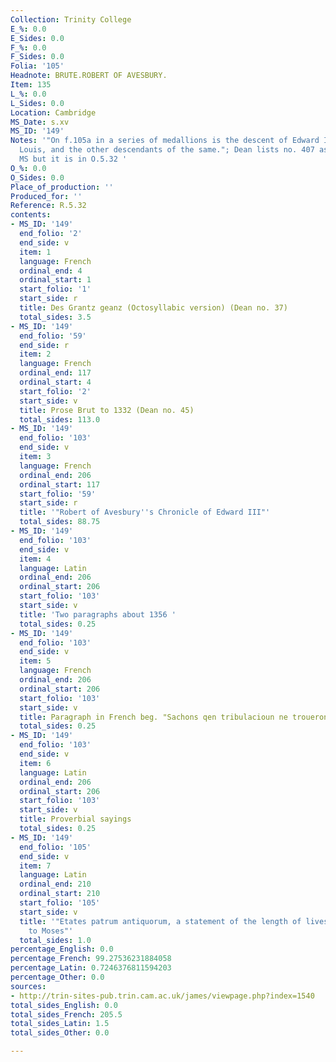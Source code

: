 ```yaml
---
Collection: Trinity College
E_%: 0.0
E_Sides: 0.0
F_%: 0.0
F_Sides: 0.0
Folia: '105'
Headnote: BRUTE.ROBERT OF AVESBURY.
Item: 135
L_%: 0.0
L_Sides: 0.0
Location: Cambridge
MS_Date: s.xv
MS_ID: '149'
Notes: '"On f.105a in a series of medallions is the descent of Edward III. from St
  Louis, and the other descendants of the same."; Dean lists no. 407 as being in this
  MS but it is in O.5.32 '
O_%: 0.0
O_Sides: 0.0
Place_of_production: ''
Produced_for: ''
Reference: R.5.32
contents:
- MS_ID: '149'
  end_folio: '2'
  end_side: v
  item: 1
  language: French
  ordinal_end: 4
  ordinal_start: 1
  start_folio: '1'
  start_side: r
  title: Des Grantz geanz (Octosyllabic version) (Dean no. 37)
  total_sides: 3.5
- MS_ID: '149'
  end_folio: '59'
  end_side: r
  item: 2
  language: French
  ordinal_end: 117
  ordinal_start: 4
  start_folio: '2'
  start_side: v
  title: Prose Brut to 1332 (Dean no. 45)
  total_sides: 113.0
- MS_ID: '149'
  end_folio: '103'
  end_side: v
  item: 3
  language: French
  ordinal_end: 206
  ordinal_start: 117
  start_folio: '59'
  start_side: r
  title: '"Robert of Avesbury''s Chronicle of Edward III"'
  total_sides: 88.75
- MS_ID: '149'
  end_folio: '103'
  end_side: v
  item: 4
  language: Latin
  ordinal_end: 206
  ordinal_start: 206
  start_folio: '103'
  start_side: v
  title: 'Two paragraphs about 1356 '
  total_sides: 0.25
- MS_ID: '149'
  end_folio: '103'
  end_side: v
  item: 5
  language: French
  ordinal_end: 206
  ordinal_start: 206
  start_folio: '103'
  start_side: v
  title: Paragraph in French beg. "Sachons qen tribulacioun ne trouerons poynt damierte"
  total_sides: 0.25
- MS_ID: '149'
  end_folio: '103'
  end_side: v
  item: 6
  language: Latin
  ordinal_end: 206
  ordinal_start: 206
  start_folio: '103'
  start_side: v
  title: Proverbial sayings
  total_sides: 0.25
- MS_ID: '149'
  end_folio: '105'
  end_side: v
  item: 7
  language: Latin
  ordinal_end: 210
  ordinal_start: 210
  start_folio: '105'
  start_side: v
  title: '"Etates patrum antiquorum, a statement of the length of lives from Adam
    to Moses"'
  total_sides: 1.0
percentage_English: 0.0
percentage_French: 99.27536231884058
percentage_Latin: 0.7246376811594203
percentage_Other: 0.0
sources:
- http://trin-sites-pub.trin.cam.ac.uk/james/viewpage.php?index=1540
total_sides_English: 0.0
total_sides_French: 205.5
total_sides_Latin: 1.5
total_sides_Other: 0.0

---
```

